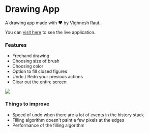 # Drawing App

A drawing app made with ❤️ by Vighnesh Raut.

You can [visit here](https://draw.vighnesh153.com) to see the live application.

### Features

- Freehand drawing
- Choosing size of brush
- Choosing color
- Option to fill closed figures
- Undo / Redo your previous actions
- Clear out the entire screen

![](https://i.imgur.com/Ow4k0Du.png)

### Things to improve

- Speed of undo when there are a lot of events in the history stack
- Filling algorithm doesn't paint a few pixels at the edges
- Performance of the filling algorithm
